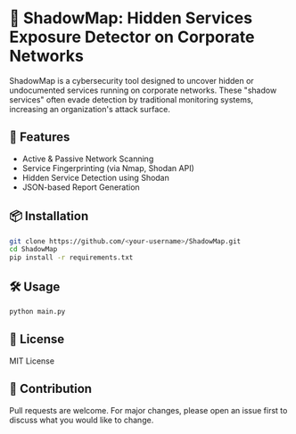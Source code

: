 
# 🔐 ShadowMap: Hidden Services Exposure Detector on Corporate Networks

ShadowMap is a cybersecurity tool designed to uncover hidden or undocumented services running on corporate networks. These "shadow services" often evade detection by traditional monitoring systems, increasing an organization's attack surface.

## 🚀 Features

- Active & Passive Network Scanning
- Service Fingerprinting (via Nmap, Shodan API)
- Hidden Service Detection using Shodan
- JSON-based Report Generation

## 📦 Installation

```bash
git clone https://github.com/<your-username>/ShadowMap.git
cd ShadowMap
pip install -r requirements.txt
```

## 🛠️ Usage

```bash
python main.py
```

## 📄 License

MIT License

## 🤝 Contribution

Pull requests are welcome. For major changes, please open an issue first to discuss what you would like to change.
